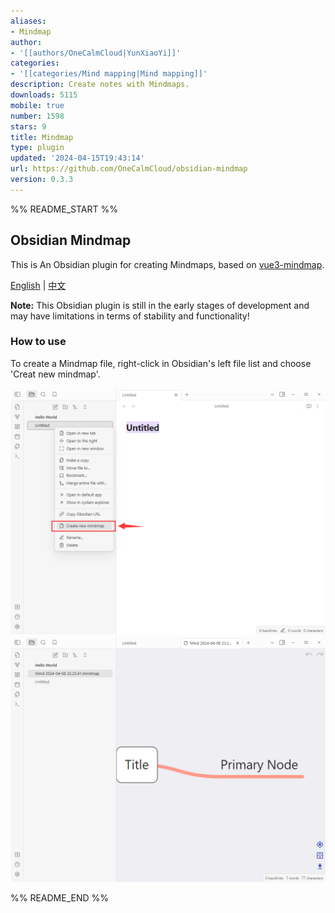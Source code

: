 ```yaml
---
aliases:
- Mindmap
author:
- '[[authors/OneCalmCloud|YunXiaoYi]]'
categories:
- '[[categories/Mind mapping|Mind mapping]]'
description: Create notes with Mindmaps.
downloads: 5115
mobile: true
number: 1598
stars: 9
title: Mindmap
type: plugin
updated: '2024-04-15T19:43:14'
url: https://github.com/OneCalmCloud/obsidian-mindmap
version: 0.3.3
---
```


%% README_START %%

## Obsidian Mindmap

This is An Obsidian plugin for creating Mindmaps, based on [vue3-mindmap](https://github.com/hellowuxin/vue3-mindmap).

[English](README.md) | [中文](README.zh.md)

**Note:** This Obsidian plugin is still in the early stages of development and may have limitations in terms of stability and functionality!

### How to use

To create a Mindmap file, right-click in Obsidian's left file list and choose 'Creat new mindmap'.

![alt text](https://raw.githubusercontent.com/OneCalmCloud/obsidian-mindmap/HEAD/assets/en-img-1.png)
![alt text](https://raw.githubusercontent.com/OneCalmCloud/obsidian-mindmap/HEAD/assets/en-img-2.png)

%% README_END %%